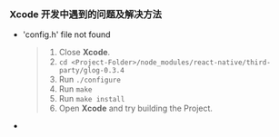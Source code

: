 ### Xcode 开发中遇到的问题及解决方法



- 'config.h' file not found

  >1. Close **Xcode**.
  >2. `cd <Project-Folder>/node_modules/react-native/third-party/glog-0.3.4`
  >3. Run `./configure`
  >4. Run `make`
  >5. Run `make install`
  >6. Open **Xcode** and try building the Project.

- 


